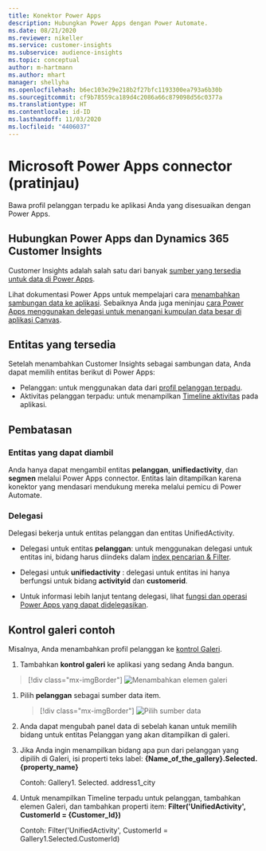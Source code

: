 ```yaml
---
title: Konektor Power Apps
description: Hubungkan Power Apps dengan Power Automate.
ms.date: 08/21/2020
ms.reviewer: nikeller
ms.service: customer-insights
ms.subservice: audience-insights
ms.topic: conceptual
author: m-hartmann
ms.author: mhart
manager: shellyha
ms.openlocfilehash: b6ec103e29e218b2f27bfc1193300ea793a6b30b
ms.sourcegitcommit: cf9b78559ca189d4c2086a66c879098d56c0377a
ms.translationtype: HT
ms.contentlocale: id-ID
ms.lasthandoff: 11/03/2020
ms.locfileid: "4406037"
---
```

# <a name="microsoft-power-apps-connector-preview"></a>Microsoft Power Apps connector (pratinjau)

Bawa profil pelanggan terpadu ke aplikasi Anda yang disesuaikan dengan Power Apps.

## <a name="connect-power-apps-and-dynamics-365-customer-insights"></a>Hubungkan Power Apps dan Dynamics 365 Customer Insights

Customer Insights adalah salah satu dari banyak [sumber yang tersedia untuk data di Power Apps](https://docs.microsoft.com/powerapps/maker/canvas-apps/working-with-data-sources).

Lihat dokumentasi Power Apps untuk mempelajari cara [menambahkan sambungan data ke aplikasi](https://docs.microsoft.com/powerapps/maker/canvas-apps/add-data-connection). Sebaiknya Anda juga meninjau [cara Power Apps menggunakan delegasi untuk menangani kumpulan data besar di aplikasi Canvas](https://docs.microsoft.com/powerapps/maker/canvas-apps/delegation-overview).

## <a name="available-entities"></a>Entitas yang tersedia

Setelah menambahkan Customer Insights sebagai sambungan data, Anda dapat memilih entitas berikut di Power Apps:

- Pelanggan: untuk menggunakan data dari [profil pelanggan terpadu](customer-profiles.md).
- Aktivitas pelanggan terpadu: untuk menampilkan [Timeline aktivitas](activities.md) pada aplikasi.

## <a name="limitations"></a>Pembatasan

### <a name="retrievable-entities"></a>Entitas yang dapat diambil

Anda hanya dapat mengambil entitas **pelanggan**, **unifiedactivity**, dan **segmen** melalui Power Apps connector. Entitas lain ditampilkan karena konektor yang mendasari mendukung mereka melalui pemicu di Power Automate.  

### <a name="delegation"></a>Delegasi

Delegasi bekerja untuk entitas pelanggan dan entitas UnifiedActivity. 

- Delegasi untuk entitas **pelanggan**: untuk menggunakan delegasi untuk entitas ini, bidang harus diindeks dalam [index pencarian & Filter](search-filter-index.md).  

- Delegasi untuk **unifiedactivity** : delegasi untuk entitas ini hanya berfungsi untuk bidang **activityid** dan **customerid**.  

- Untuk informasi lebih lanjut tentang delegasi, lihat [fungsi dan operasi Power Apps yang dapat didelegasikan](https://docs.microsoft.com/connectors/commondataservice/#power-apps-delegable-functions-and-operations-for-the-cds-for-apps). 

## <a name="example-gallery-control"></a>Kontrol galeri contoh

Misalnya, Anda menambahkan profil pelanggan ke [kontrol Galeri](https://docs.microsoft.com/powerapps/maker/canvas-apps/add-gallery).

1. Tambahkan **kontrol galeri** ke aplikasi yang sedang Anda bangun.

> [!div class="mx-imgBorder"]
> ![Menambahkan elemen galeri](media/connector-powerapps9.png "Menambahkan elemen galeri")

1. Pilih **pelanggan** sebagai sumber data item.

    > [!div class="mx-imgBorder"]
    > ![Pilih sumber data](media/choose-datasource-powerapps.png "Pilih sumber data")

1. Anda dapat mengubah panel data di sebelah kanan untuk memilih bidang untuk entitas Pelanggan yang akan ditampilkan di galeri.

1. Jika Anda ingin menampilkan bidang apa pun dari pelanggan yang dipilih di Galeri, isi properti teks label:  **{Name_of_the_gallery}.Selected.{property_name}**

    Contoh: Gallery1. Selected. address1_city

1. Untuk menampilkan Timeline terpadu untuk pelanggan, tambahkan elemen Galeri, dan tambahkan properti item: **Filter('UnifiedActivity', CustomerId = {Customer_Id})**

    Contoh: Filter('UnifiedActivity', CustomerId = Gallery1.Selected.CustomerId)
